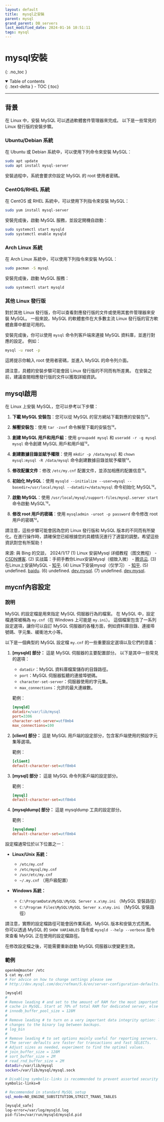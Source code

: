```yaml
---
layout: default
title:  mysql之安裝
parent: mysql
grand_parent: DB_servers
last_modified_date: 2024-01-16 10:51:11
tags: mysql
---
```


# mysql安裝

{: .no_toc }

<details open markdown="block">
  <summary>
    Table of contents
  </summary>
  {: .text-delta }
- TOC
{:toc}
</details>

---

## 背景

在 Linux 中，安裝 MySQL 可以透過軟體套件管理器來完成。 以下是一些常見的 Linux 發行版的安裝步驟。

### Ubuntu/Debian 系統

在 Ubuntu 或 Debian 系統中，可以使用下列命令來安裝 MySQL：

```bash
sudo apt update
sudo apt install mysql-server
```

安裝過程中，系統會要求你設定 MySQL 的 root 使用者密碼。

### CentOS/RHEL 系統

在 CentOS 或 RHEL 系統中，可以使用下列指令來安裝 MySQL：

```bash
sudo yum install mysql-server
```

安裝完成後，啟動 MySQL 服務，並設定開機自啟動：

```bash
sudo systemctl start mysqld
sudo systemctl enable mysqld
```

### Arch Linux 系統

在 Arch Linux 系統中，可以使用下列指令來安裝 MySQL：

```bash
sudo pacman -S mysql
```

安裝完成後，啟動 MySQL 服務：

```bash
sudo systemctl start mysqld
```

### 其他 Linux 發行版

對於其他 Linux 發行版，你可以查看對應發行版的文件或使用其套件管理器來安裝 MySQL。 一般來說，MySQL 的軟體套件在大多數主流 Linux 發行版的官方軟體倉庫中都是可用的。

安裝完成後，你可以使用 `mysql` 命令列客戶端來連接 MySQL 資料庫，並進行對應的設定。 例如：

```bash
mysql -u root -p
```

這將提示你輸入 root 使用者密碼，並進入 MySQL 的命令列介面。

請注意，具體的安裝步驟可能會因 Linux 發行版的不同而有所差異。 在安裝之前，建議查閱相應發行版的文件以獲取詳細資訊。

## mysql啟用

在 Linux 上安裝 MySQL，您可以參考以下步驟：

1. **下載 MySQL 安裝包**：您可以從 MySQL 的官方網站下載對應的安裝包¹²。

2. **解壓安裝包**：使用 `tar -zxvf` 命令解壓下載的安裝包¹²。

3. **創建 MySQL 用戶和用戶組**：使用 `groupadd mysql` 和 `useradd -r -g mysql mysql` 命令創建 MySQL 用戶和用戶組¹²。

4. **創建數據目錄並賦予權限**：使用 `mkdir -p /data/mysql` 和 `chown mysql:mysql -R /data/mysql` 命令創建數據目錄並賦予權限¹²。

5. **修改配置文件**：修改 `/etc/my.cnf` 配置文件，並添加相應的配置信息¹²。

6. **初始化 MySQL**：使用 `mysqld --initialize --user=mysql --basedir=/usr/local/mysql --datadir=/data/mysql` 命令初始化 MySQL¹²。

7. **啟動 MySQL**：使用 `/usr/local/mysql/support-files/mysql.server start` 命令啟動 MySQL¹²。

8. **修改 root 用戶的密碼**：使用 `mysqladmin -uroot -p password` 命令修改 root 用戶的密碼¹²。

請注意，這些步驟可能會因為您的 Linux 發行版和 MySQL 版本的不同而有所變化。在進行操作時，請確保您已經根據您的具體情況進行了適當的調整。希望這些資訊對您有所幫助！

來源: 與 Bing 的交談， 2024/1/17
(1) Linux 安装Mysql 详细教程（图文教程） - [CSDN博客](https://blog.csdn.net/bai_shuang/article/details/122939884).
(2) 实战篇：手把手教你Linux安装Mysql（细致入微） - [腾讯云](https://cloud.tencent.com/developer/article/1863236).
(3) 在Linux上安装MySQL - [知乎](https://zhuanlan.zhihu.com/p/666440382).
(4) Linux下安装mysql（仅学习） - [知乎](https://zhuanlan.zhihu.com/p/87069388).
(5) undefined. [baidu](https://pan.baidu.com/s/1-pgv4cChPPdqU_JFI5H33Q).
(6) undefined. [dev.mysql](http://dev.mysql.com).
(7) undefined. [dev.mysql](https://dev.mysql.com/get/Downloads/MySQL-5.7/mysql-5.7.2).

## mycnf內容設定

### 說明

MySQL 的設定檔是用來指定 MySQL 伺服器行為的檔案。 在 MySQL 中，設定檔通常被稱為 `my.cnf`（在 Windows 上可能是 `my.ini`）。 這個檔案包含了一系列設定選項，讓你可以自訂 MySQL 伺服器的各種方面，例如資料庫目錄、連接埠號碼、字元集、緩衝池大小等。

以下是一個典型的 MySQL 設定檔 `my.cnf` 的一些重要設定選項以及它們的意義：

1. **[mysqld] 部分：**
    這是 MySQL 伺服器的主要配置部分。 以下是其中一些常見的選項：

    - `datadir`：MySQL 資料庫檔案儲存的目錄路徑。
    - `port`：MySQL 伺服器監聽的連接埠號碼。
    - `character-set-server`：伺服器使用的字元集。
    - `max_connections`：允許的最大連線數。

    範例：
    ```ini
    [mysqld]
    datadir=/var/lib/mysql
    port=3306
    character-set-server=utf8mb4
    max_connections=100
    ```

2. **[client] 部分：**
    這是 MySQL 用戶端的設定部分，包含客戶端使用的預設字元集等選項。

    範例：
    ```ini
    [client]
    default-character-set=utf8mb4
    ```

3. **[mysql] 部分：**
    這是 MySQL 命令列客戶端的設定部分。

    範例：
    ```ini
    [mysql]
    default-character-set=utf8mb4
    ```

4. **[mysqldump] 部分：**
    這是 mysqldump 工具的設定部分。

    範例：
    ```ini
    [mysqldump]
    default-character-set=utf8mb4
    ```

設定檔通常位於以下位置之一：

- **Linux/Unix 系統：**
   - `/etc/my.cnf`
   - `/etc/mysql/my.cnf`
   - `/usr/etc/my.cnf`
   - `~/.my.cnf` （用戶級配置）

- **Windows 系統：**
   - `C:\ProgramData\MySQL\MySQL Server x.x\my.ini` （MySQL 安裝路徑）
   - `C:\Program Files\MySQL\MySQL Server x.x\my.ini` （MySQL 安裝路徑）

請注意，實際的設定檔路徑可能會因作業系統、MySQL 版本和安裝方式而異。 你可以透過 MySQL 的 `SHOW VARIABLES` 指令或 `mysqld --help --verbose` 指令來查看 MySQL 正在使用的設定檔路徑。

在修改設定檔之後，可能需要重新啟動 MySQL 伺服器以使變更生效。

### 範例

```bash
openkm@master /etc
$ cat my.cnf
# For advice on how to change settings please see
# http://dev.mysql.com/doc/refman/5.6/en/server-configuration-defaults.html

[mysqld]
#
# Remove leading # and set to the amount of RAM for the most important data
# cache in MySQL. Start at 70% of total RAM for dedicated server, else 10%.
# innodb_buffer_pool_size = 128M
#
# Remove leading # to turn on a very important data integrity option: logging
# changes to the binary log between backups.
# log_bin
#
# Remove leading # to set options mainly useful for reporting servers.
# The server defaults are faster for transactions and fast SELECTs.
# Adjust sizes as needed, experiment to find the optimal values.
# join_buffer_size = 128M
# sort_buffer_size = 2M
# read_rnd_buffer_size = 2M
datadir=/var/lib/mysql
socket=/var/lib/mysql/mysql.sock

# Disabling symbolic-links is recommended to prevent assorted security risks
symbolic-links=0

# Recommended in standard MySQL setup
sql_mode=NO_ENGINE_SUBSTITUTION,STRICT_TRANS_TABLES

[mysqld_safe]
log-error=/var/log/mysqld.log
pid-file=/var/run/mysqld/mysqld.pid
```
